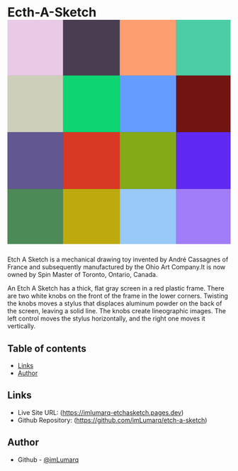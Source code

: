# Ecth-A-Sketch <img src="./images/tab-image.png" max-width="40" max-height="40">

Etch A Sketch is a mechanical drawing toy invented by André Cassagnes of France and subsequently manufactured by the Ohio Art Company.It is now owned by Spin Master of Toronto, Ontario, Canada.

An Etch A Sketch has a thick, flat gray screen in a red plastic frame. There are two white knobs on the front of the frame in the lower corners. Twisting the knobs moves a stylus that displaces aluminum powder on the back of the screen, leaving a solid line. The knobs create lineographic images. The left control moves the stylus horizontally, and the right one moves it vertically.

## Table of contents

-   [Links](#links)
-   [Author](#author)
  
## Links

-   Live Site URL: (https://imlumarq-etchasketch.pages.dev)
-   Github Repository: (https://github.com/imLumarq/etch-a-sketch)

## Author

-   Github - [@imLumarq](https://github.com/imLumarq)
